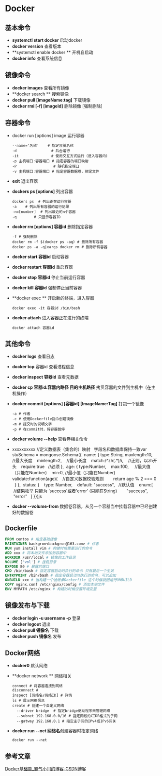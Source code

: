 # Docker

## 基本命令

+ **systemctl start docker**  启动docker
+ **docker version**  查看版本
+ **systemctl enable docker ** 开机自启动
+ **docker info** 查看系统信息

##  镜像命令

+ **docker images**  查看所有镜像
+ **docker search ** 搜索镜像
+ **docker pull [imageName:tag]** 下载镜像
+ **docker rmi [-f] [imageId]** 删除镜像 [强制删除]

## 容器命令

+ docker run [options]  image 运行容器

  ```shell
  --name='名称'    # 指定容器名称
  -d			    # 后台运行
  -it				# 使用交互方式运行（进入容器内）
  -p 主机端口:容器端口 # 指定容器的端口映射
  -P 				 # 随机指定端口
  -v 主机端口:容器端口 # 指定容器数据卷，绑定文件
  ```

+ **exit** 退出容器

+ **dockers ps [options]** 列出容器

  ```shell
  dockers ps  # 列出正在运行容器
  -a	# 列出所有容器的运行记录
  -n=[number]  # 列出最近的n个容器
  -q		# 只显示容器ID
  ```

+ **docker rm [options] 容器id** 删除指定容器

  ```shell
  -f # 强制删除
  docker rm -f $(docker ps -aq) # 删除所有容器
  docker ps -a -q|xargs docker rm # 删除所有容器
  ```

+ **docker start 容器id** 启动容器

+ **docker restart 容器id** 重启容器

+ **docker stop 容器id** 停止当前运行容器

+ **docker kill 容器id** 强制停止当前容器

+ **docker exec ** 开启新的终端，进入容器

  ```shell
  docker exec -it 容器id /bin/bash
  ```

+ **docker attach** 进入容器正在进行的终端

  ```shell
  docker attach 容器id
  ```

## 其他命令

+ **docker logs** 查看日志

+ **docker top** 容器id 查看进程信息

+ **docker inspect 容器id** 查看元数据

+ **docker cp 容器id:容器内路径 目的主机路径** 拷贝容器的文件到主机中（在主机操作）

+ **docker commit [options] [容器id] [ImageName:Tag]** 打包一个镜像

  ```shell
  -a # 作者
  -c # 使用Dockerfile指令创建镜像
  -m # 提交时的说明文字
  -p # 在commit时，将容器暂停
  ```

+ **docker volume --help** 查看卷相关命令

+ xxxxxxxxxx //定义数据表（集合的）映射   字段名和数据库保持一致var stuSchema = mongoose.Schema({  name: {    type:String,    maxlength:10,   //最大长度    minlength:2,    //最小长度    match:/^zh(.*)/i,    //正则，以zh开头    require:true   //必须  },  age: {    type:Number,    max:100,     //最大值（只能在Number)    min:0,      //最小值（只能在Number)    validate:function(age){    //自定义数据校验规则        return age % 2 === 0    }  },  status: {    type: Number,    default: "success",   //默认值    enum:[    //结果枚举 只能为 ‘success'或者'error'  (只能在String)        "success",        "error"    ]  }})js

+ **docker --volume-from** 数据卷容器，从另一个容器当中挂载容器中已经创建好的数据卷

## Dockerfile

```dockerfile
FROM centos # 指定基础镜像
MAINTAINER backgron<backgron@163.com> # 作者
RUN yum install vim # 构建时候需要运行的命令
ADD xxx # 将本地文件添加到容器中
WORKDIR /usr/local # 镜像的工作目录
VOLUME ['vol'] # 挂载目录
EXPOSE 80 # 暴露的端口
CMD /bin/bash # 指定容器启动时执行的命令 只有最后一个生效
ENTRYPOINT /bin/bash # 指定容器启动时执行的命令，可以追加
ONBUILD xxx # 当构建一个被继承Dockerfile 这个时候就回运行ONBUILD
COPY nginx.conf /etc/nginx/config # 添加本地文件
ENV MYPATH /etc/nginx # 构建的时候设置环境变量
```

## 镜像发布与下载

+ **docker login -u username -p** 登录
+ **docker logout** 退出
+ **docker pull 镜像名** 下载
+ **docker push 镜像名** 发布

## Docker网络

+ **docker0** 默认网络

+ **docker network ** 网络相关

  ```shell
  connect # 将容器连接到网络
  disconnect # 
  inspect [网络名/网络ID] # 详情
  ls # 展示网络信息
  create # 创建一个自定义网络
  	--driver bridge  # 指定bridge驱动程序来管理网络
  	--subnet 192.168.0.0/16 # 指定网段的CIDR格式的子网
  	--gatway 192.168.0.1 # 指定主子网的IPv4或IPv6网关
  ```

+ **docker run --net 网络名**创建容器时指定网络

  ```shell
  docker run --net 
  ```

## 参考文章

[Docker基础篇_霸气小闫的博客-CSDN博客](https://blog.csdn.net/Mr_YanMingXin/article/details/119504925)

